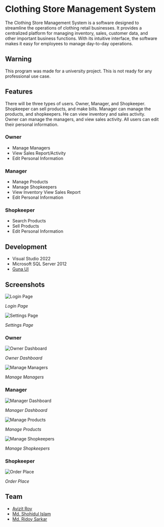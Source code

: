 # Clothing Store Management System
The Clothing Store Management System is a software designed to streamline the operations of clothing retail businesses. It provides a centralized platform for managing inventory, sales, customer data, and other important business functions. With its intuitive interface, the software makes it easy for employees to manage day-to-day operations.

## Warning
This program was made for a university project. This is not ready for any professional use case.

## Features
There will be three types of users. Owner, Manager, and Shopkeeper. Shopkeeper can sell products, and make bills. Manager can manage the products, and shopkeepers. He can view inventory and sales activity. Owner can manage the managers, and view sales activity. All users can edit their personal information.
### Owner

 - Manage Managers
 - View Sales Report/Activity
 - Edit Personal Information

### Manager

 - Manage Products
 - Manage Shopkeepers
 - View Inventory View Sales Report
 - Edit Personal Information

### Shopkeeper

 - Search Products
 - Sell Products
 - Edit Personal Information

## Development
 - Visual Studio 2022
 - Microsoft SQL Server 2012
 - [Guna UI](https://gunaui.com)

## Screenshots
![Login Page](Screenshots/Login%20Page.png)

*Login Page*

![Settings Page](Screenshots/Settings.png)

*Settings Page*

### Owner
![Owner Dashboard](Screenshots/Owner%20Dashboard.png)

*Owner Dashboard*

![Manage Managers](Screenshots/Manage%20Managers.png)

*Manage Managers*

### Manager
![Manager Dashboard](Screenshots/Manager%20Dashboard.png)

*Manager Dashboard*

![Manage Products](Screenshots/Manage%20Products.png)

*Manage Products*

![Manage Shopkeepers](Screenshots/Manage%20Shopkeepers.png)

*Manage Shopkeepers*

### Shopkeeper
![Order Place](Screenshots/Order%20Place.png)

*Order Place*

## Team

 - [Avizit Roy](https://github.com/avizitRX)
 - [Md. Shohidul Islam](https://github.com/Shohidul203)
 - [Md. Ridoy Sarkar](https://github.com/Ridoy-Sarkar)
 